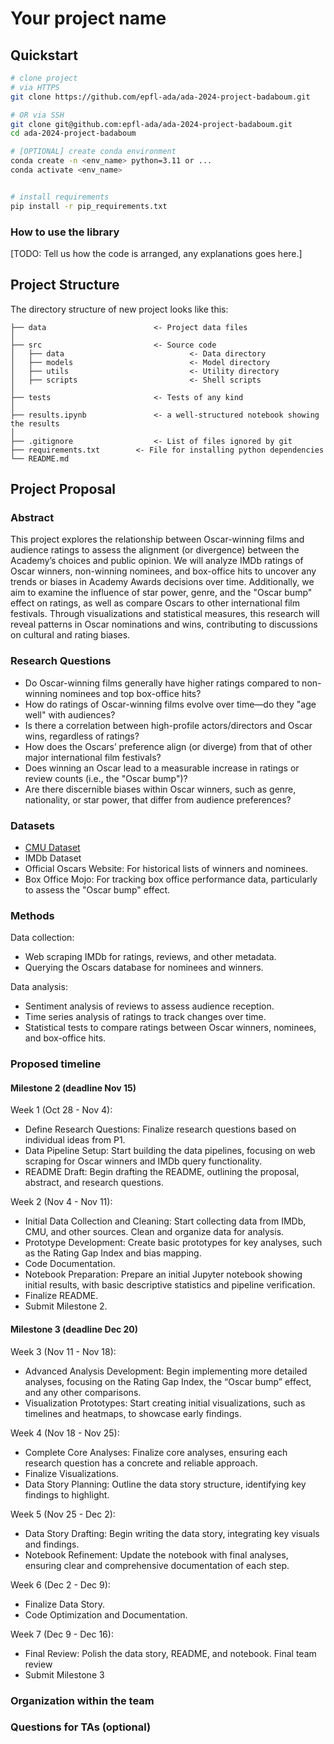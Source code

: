 
# Your project name

## Quickstart

```bash
# clone project
# via HTTPS
git clone https://github.com/epfl-ada/ada-2024-project-badaboum.git

# OR via SSH
git clone git@github.com:epfl-ada/ada-2024-project-badaboum.git
cd ada-2024-project-badaboum

# [OPTIONAL] create conda environment
conda create -n <env_name> python=3.11 or ...
conda activate <env_name>


# install requirements
pip install -r pip_requirements.txt
```



### How to use the library
[TODO: Tell us how the code is arranged, any explanations goes here.]



## Project Structure

The directory structure of new project looks like this:

```
├── data                        <- Project data files
│
├── src                         <- Source code
│   ├── data                            <- Data directory
│   ├── models                          <- Model directory
│   ├── utils                           <- Utility directory
│   ├── scripts                         <- Shell scripts
│
├── tests                       <- Tests of any kind
│
├── results.ipynb               <- a well-structured notebook showing the results
│
├── .gitignore                  <- List of files ignored by git
├── requirements.txt        <- File for installing python dependencies
└── README.md
```

## Project Proposal

### Abstract
This project explores the relationship between Oscar-winning films and audience ratings to assess the alignment (or divergence) between the Academy’s choices and public opinion. We will analyze IMDb ratings of Oscar winners, non-winning nominees, and box-office hits to uncover any trends or biases in Academy Awards decisions over time. Additionally, we aim to examine the influence of star power, genre, and the "Oscar bump" effect on ratings, as well as compare Oscars to other international film festivals. Through visualizations and statistical measures, this research will reveal patterns in Oscar nominations and wins, contributing to discussions on cultural and rating biases.

### Research Questions
- Do Oscar-winning films generally have higher ratings compared to non-winning nominees and top box-office hits?
- How do ratings of Oscar-winning films evolve over time—do they "age well" with audiences?
- Is there a correlation between high-profile actors/directors and Oscar wins, regardless of ratings?
- How does the Oscars’ preference align (or diverge) from that of other major international film festivals?
- Does winning an Oscar lead to a measurable increase in ratings or review counts (i.e., the "Oscar bump")?
- Are there discernible biases within Oscar winners, such as genre, nationality, or star power, that differ from audience preferences?

### Datasets
- [CMU Dataset](https://www.cs.cmu.edu/~ark/personas/)
- IMDb Dataset
- Official Oscars Website: For historical lists of winners and nominees.
- Box Office Mojo: For tracking box office performance data, particularly to assess the "Oscar bump" effect.

### Methods
Data collection:
- Web scraping IMDb for ratings, reviews, and other metadata.
- Querying the Oscars database for nominees and winners.

Data analysis:
- Sentiment analysis of reviews to assess audience reception.
- Time series analysis of ratings to track changes over time.
- Statistical tests to compare ratings between Oscar winners, nominees, and box-office hits.

### Proposed timeline
#### Milestone 2 (deadline Nov 15)
Week 1 (Oct 28 - Nov 4):
- Define Research Questions: Finalize research questions based on individual ideas from P1.
- Data Pipeline Setup: Start building the data pipelines, focusing on web scraping for Oscar winners and IMDb query functionality.
- README Draft: Begin drafting the README, outlining the proposal, abstract, and research questions.

Week 2 (Nov 4 - Nov 11):
- Initial Data Collection and Cleaning: Start collecting data from IMDb, CMU, and other sources. Clean and organize data for analysis.
- Prototype Development: Create basic prototypes for key analyses, such as the Rating Gap Index and bias mapping.
- Code Documentation.
- Notebook Preparation: Prepare an initial Jupyter notebook showing initial results, with basic descriptive statistics and pipeline verification.
- Finalize README.
- Submit Milestone 2.

#### Milestone 3 (deadline Dec 20)
Week 3 (Nov 11 - Nov 18):
- Advanced Analysis Development: Begin implementing more detailed analyses, focusing on the Rating Gap Index, the “Oscar bump” effect, and any other comparisons.
- Visualization Prototypes: Start creating initial visualizations, such as timelines and heatmaps, to showcase early findings.

Week 4 (Nov 18 - Nov 25):
- Complete Core Analyses: Finalize core analyses, ensuring each research question has a concrete and reliable approach.
- Finalize Visualizations.
- Data Story Planning: Outline the data story structure, identifying key findings to highlight.

Week 5 (Nov 25 - Dec 2):
- Data Story Drafting: Begin writing the data story, integrating key visuals and findings.
- Notebook Refinement: Update the notebook with final analyses, ensuring clear and comprehensive documentation of each step.

Week 6 (Dec 2 - Dec 9):
- Finalize Data Story.
- Code Optimization and Documentation.

Week 7 (Dec 9 - Dec 16):
- Final Review: Polish the data story, README, and notebook. Final team review
- Submit Milestone 3


### Organization within the team

### Questions for TAs (optional)